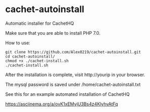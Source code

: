 # cachet-autoinstall
Automatic installer for CachetHQ

Make sure that you are able to install PHP 7.0.

How to use:
```
git clone https://github.com/Alex0219/cachet-autoinstall.git
cd cachet-autoinstall/
chmod +x ./cachet-install.sh
./cachet-install.sh
```
After the installation is complete, visit http://yourip in your browser.

The mysql password is saved under /home/cachet-autoinstall.txt

See this for an example automated installation of CachetHQ

https://asciinema.org/a/ovK1xEMyjU3Bs4z4KlyhvAtFq
